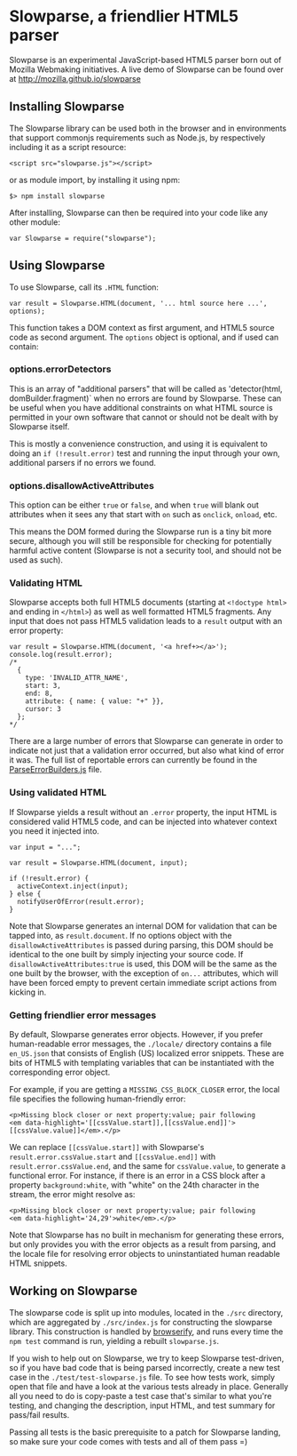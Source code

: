 # Slowparse, a friendlier HTML5 parser

Slowparse is an experimental JavaScript-based HTML5 parser born out of Mozilla Webmaking initiatives. A live demo of Slowparse can be found over at http://mozilla.github.io/slowparse

## Installing Slowparse

The Slowparse library can be used both in the browser and in environments that support commonjs requirements such as Node.js, by respectively including it as a script resource:
```
<script src="slowparse.js"></script>
```
or as module import, by installing it using npm:
```
$> npm install slowparse
```
After installing, Slowparse can then be required into your code like any other module:
```
var Slowparse = require("slowparse");
```

## Using Slowparse

To use Slowparse, call its `.HTML` function:

```
var result = Slowparse.HTML(document, '... html source here ...', options);
```

This function takes a DOM context as first argument, and HTML5 source code as second argument. The `options` object is optional, and if used can contain:

### options.errorDetectors

This is an array of "additional parsers" that will be called as 'detector(html, domBuilder.fragment)` when no errors are found by Slowparse. These can be useful when you have additional constraints on what HTML source is permitted in your own software that cannot or should not be dealt with by Slowparse itself.

This is mostly a convenience construction, and using it is equivalent to doing an `if (!result.error)` test and running the input through your own, additional parsers if no errors we found.

### options.disallowActiveAttributes

This option can be either `true` or `false`, and when `true` will blank out attributes when it sees any that start with `on` such as `onclick`, `onload`, etc.

This means the DOM formed during the Slowparse run is a tiny bit more secure, although you will still be responsible for checking for potentially harmful active content (Slowparse is not a security tool, and should not be used as such).

### Validating HTML

Slowparse accepts both full HTML5 documents (starting at `<!doctype html>` and ending in `</html>`) as well as well formatted HTML5 fragments. Any input that does not pass HTML5 validation leads to a `result` output with an error property:
```
var result = Slowparse.HTML(document, '<a href+></a>');
console.log(result.error);
/*
  {
    type: 'INVALID_ATTR_NAME',
    start: 3,
    end: 8,
    attribute: { name: { value: "+" }},
    cursor: 3
  };
*/
```

There are a large number of errors that Slowparse can generate in order to indicate not just that a validation error occurred, but also what kind of error it was. The full list of reportable errors can currently be found in the [ParseErrorBuilders.js](./src/ParseErrorBuilders.js) file.

### Using validated HTML

If Slowparse yields a result without an `.error` property, the input HTML is considered valid HTML5 code, and can be injected into whatever context you need it injected into.
```
var input = "...";

var result = Slowparse.HTML(document, input);

if (!result.error) {
  activeContext.inject(input);
} else {
  notifyUserOfError(result.error);
}
```

Note that Slowparse generates an internal DOM for validation that can be tapped into, as `result.document`. If no options object with the `disallowActiveAttributes` is passed during parsing, this DOM should be identical to the one built by simply injecting your source code. If `disallowActiveAttributes:true` is used, this DOM will be the same as the one built by the browser, with the exception of `on...` attributes, which will have been forced empty to prevent certain immediate script actions from kicking in.

### Getting friendlier error messages

By default, Slowparse generates error objects. However, if you prefer human-readable error messages, the `./locale/` directory contains a file `en_US.json` that consists of English (US) localized error snippets. These are bits of HTML5 with templating variables that can be instantiated with the corresponding error object.

For example, if you are getting a `MISSING_CSS_BLOCK_CLOSER` error, the local file specifies the following human-friendly error:
```
<p>Missing block closer or next property:value; pair following
<em data-highlight='[[cssValue.start]],[[cssValue.end]]'>[[cssValue.value]]</em>.</p>
```
We can replace `[[cssValue.start]]` with Slowparse's `result.error.cssValue.start` and `[[cssValue.end]]` with `result.error.cssValue.end`, and the same for `cssValue.value`, to generate a functional error. For instance, if there is an error in a CSS block after a property `background:white`, with "white" on the 24th character in the stream, the error might resolve as:
```
<p>Missing block closer or next property:value; pair following
<em data-highlight='24,29'>white</em>.</p>
```
Note that Slowparse has no built in mechanism for generating these errors, but only provides you with the error objects as a result from parsing, and the locale file for resolving error objects to uninstantiated human readable HTML snippets.

## Working on Slowparse

The slowparse code is split up into modules, located in the `./src` directory, which are aggregated by `./src/index.js` for constructing the slowparse library. This construction is handled by [browserify](https://www.npmjs.com/package/browserify), and runs every time the `npm test` command is run, yielding a rebuilt `slowparse.js`.

If you wish to help out on Slowparse, we try to keep Slowparse test-driven, so if you have bad code that is being parsed incorrectly, create a new test case in the `./test/test-slowparse.js` file. To see how tests work, simply open that file and have a look at the various tests already in place. Generally all you need to do is copy-paste a test case that's similar to what you're testing, and changing the description, input HTML, and test summary for pass/fail results.

Passing all tests is the basic prerequisite to a patch for Slowparse landing, so make sure your code comes with tests and all of them pass =)

